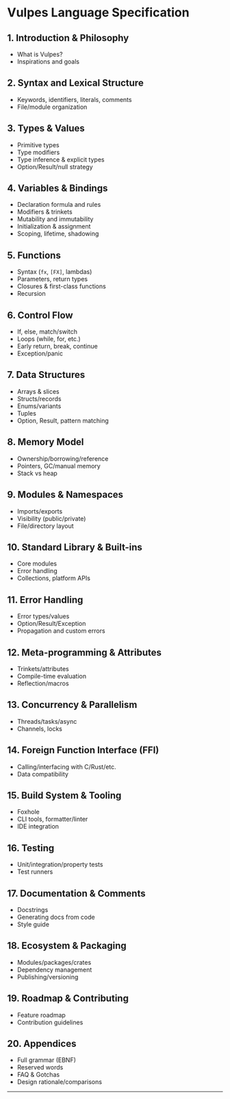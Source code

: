# Vulpes Language Specification

## 1. Introduction & Philosophy
- What is Vulpes?
- Inspirations and goals

## 2. Syntax and Lexical Structure
- Keywords, identifiers, literals, comments
- File/module organization

## 3. Types & Values
- Primitive types
- Type modifiers
- Type inference & explicit types
- Option/Result/null strategy

## 4. Variables & Bindings
- Declaration formula and rules
- Modifiers & trinkets
- Mutability and immutability
- Initialization & assignment
- Scoping, lifetime, shadowing

## 5. Functions
- Syntax (`fx`, `[FX]`, lambdas)
- Parameters, return types
- Closures & first-class functions
- Recursion

## 6. Control Flow
- If, else, match/switch
- Loops (while, for, etc.)
- Early return, break, continue
- Exception/panic

## 7. Data Structures
- Arrays & slices
- Structs/records
- Enums/variants
- Tuples
- Option, Result, pattern matching

## 8. Memory Model
- Ownership/borrowing/reference
- Pointers, GC/manual memory
- Stack vs heap

## 9. Modules & Namespaces
- Imports/exports
- Visibility (public/private)
- File/directory layout

## 10. Standard Library & Built-ins
- Core modules
- Error handling
- Collections, platform APIs

## 11. Error Handling
- Error types/values
- Option/Result/Exception
- Propagation and custom errors

## 12. Meta-programming & Attributes
- Trinkets/attributes
- Compile-time evaluation
- Reflection/macros

## 13. Concurrency & Parallelism
- Threads/tasks/async
- Channels, locks

## 14. Foreign Function Interface (FFI)
- Calling/interfacing with C/Rust/etc.
- Data compatibility

## 15. Build System & Tooling
- Foxhole
- CLI tools, formatter/linter
- IDE integration

## 16. Testing
- Unit/integration/property tests
- Test runners

## 17. Documentation & Comments
- Docstrings
- Generating docs from code
- Style guide

## 18. Ecosystem & Packaging
- Modules/packages/crates
- Dependency management
- Publishing/versioning

## 19. Roadmap & Contributing
- Feature roadmap
- Contribution guidelines

## 20. Appendices
- Full grammar (EBNF)
- Reserved words
- FAQ & Gotchas
- Design rationale/comparisons

---

